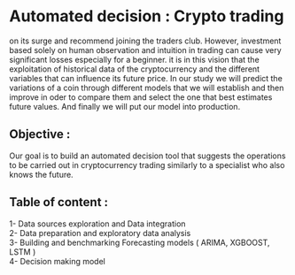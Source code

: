 # Automated decision : Crypto trading

on its surge and recommend joining the traders club. However, investment based solely on human observation and intuition in trading can cause very significant losses especially for a beginner. it is in this vision that the exploitation of historical data of the cryptocurrency and the different variables that can influence its future price.
In our study we will predict the variations of a coin through different models that we will establish and then improve in oder to compare them and select the one that best estimates future values. And finally we will put our model into production.

## Objective : 
Our goal is to build an automated decision tool that suggests the operations to be carried out in cryptocurrency trading similarly to a specialist who also knows the future.

## Table of content :
1- Data sources exploration and Data integration
</br>
2- Data preparation and exploratory data analysis
</br>
3- Building and benchmarking Forecasting models ( ARIMA, XGBOOST, LSTM )
</br>
4- Decision making model
</br>
